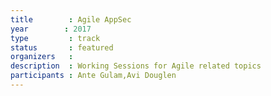 ```yaml
---
title        : Agile AppSec
year		: 2017
type         : track
status       : featured
organizers   :
description  : Working Sessions for Agile related topics
participants : Ante Gulam,Avi Douglen
---
```

